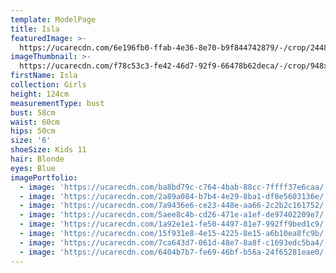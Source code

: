 ```yaml
---
template: ModelPage
title: Isla
featuredImage: >-
  https://ucarecdn.com/6e196fb0-ffab-4e36-8e70-b9f844742879/-/crop/2448x1140/0,276/-/preview/
imageThumbnail: >-
  https://ucarecdn.com/f78c53c3-fe42-46d7-92f9-66478b62deca/-/crop/948x1199/387,106/-/preview/
firstName: Isla
collection: Girls
height: 124cm
measurementType: bust
bust: 58cm
waist: 60cm
hips: 50cm
size: '6'
shoeSize: Kids 11
hair: Blonde
eyes: Blue
imagePortfolio:
  - image: 'https://ucarecdn.com/ba8bd79c-c764-4bab-88cc-7ffff37e6caa/'
  - image: 'https://ucarecdn.com/2a89a084-b7b4-4e29-8ba1-df8e5603136e/'
  - image: 'https://ucarecdn.com/7a9436e6-ce23-448e-aa66-2c2b2c161752/'
  - image: 'https://ucarecdn.com/5aee8c4b-cd26-471e-a1ef-de97402209e7/'
  - image: 'https://ucarecdn.com/1a92e1e1-fe50-4497-81e7-992ff9bed1c9/'
  - image: 'https://ucarecdn.com/15f931e8-4e15-4225-8e15-a6b10ea8fc9b/'
  - image: 'https://ucarecdn.com/7ca643d7-061d-48e7-8a8f-c1693edc5ba4/'
  - image: 'https://ucarecdn.com/6404b7b7-fe69-46bf-b56a-24f65281eae0/'
---
```


